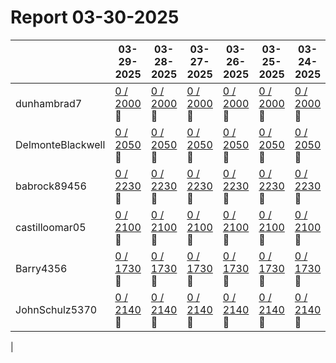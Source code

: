 # Report 03-30-2025
| | 03-29-2025 | 03-28-2025 | 03-27-2025 | 03-26-2025 | 03-25-2025 | 03-24-2025 | 03-23-2025 |
| --- | --- | --- | --- | --- | --- | --- | --- |
| dunhambrad7 | [0 / 2000](https://www.myfitnesspal.com/food/diary/dunhambrad7?date=2025-03-29) :no_entry_sign: | [0 / 2000](https://www.myfitnesspal.com/food/diary/dunhambrad7?date=2025-03-28) :no_entry_sign: | [0 / 2000](https://www.myfitnesspal.com/food/diary/dunhambrad7?date=2025-03-27) :no_entry_sign: | [0 / 2000](https://www.myfitnesspal.com/food/diary/dunhambrad7?date=2025-03-26) :no_entry_sign: | [0 / 2000](https://www.myfitnesspal.com/food/diary/dunhambrad7?date=2025-03-25) :no_entry_sign: | [0 / 2000](https://www.myfitnesspal.com/food/diary/dunhambrad7?date=2025-03-24) :no_entry_sign: | [0 / 2000](https://www.myfitnesspal.com/food/diary/dunhambrad7?date=2025-03-23) :no_entry_sign: |
| DelmonteBlackwell | [0 / 2050](https://www.myfitnesspal.com/food/diary/DelmonteBlackwell?date=2025-03-29) :no_entry_sign: | [0 / 2050](https://www.myfitnesspal.com/food/diary/DelmonteBlackwell?date=2025-03-28) :no_entry_sign: | [0 / 2050](https://www.myfitnesspal.com/food/diary/DelmonteBlackwell?date=2025-03-27) :no_entry_sign: | [0 / 2050](https://www.myfitnesspal.com/food/diary/DelmonteBlackwell?date=2025-03-26) :no_entry_sign: | [0 / 2050](https://www.myfitnesspal.com/food/diary/DelmonteBlackwell?date=2025-03-25) :no_entry_sign: | [0 / 2050](https://www.myfitnesspal.com/food/diary/DelmonteBlackwell?date=2025-03-24) :no_entry_sign: | [0 / 2050](https://www.myfitnesspal.com/food/diary/DelmonteBlackwell?date=2025-03-23) :no_entry_sign: |
| babrock89456 | [0 / 2230](https://www.myfitnesspal.com/food/diary/babrock89456?date=2025-03-29) :no_entry_sign: | [0 / 2230](https://www.myfitnesspal.com/food/diary/babrock89456?date=2025-03-28) :no_entry_sign: | [0 / 2230](https://www.myfitnesspal.com/food/diary/babrock89456?date=2025-03-27) :no_entry_sign: | [0 / 2230](https://www.myfitnesspal.com/food/diary/babrock89456?date=2025-03-26) :no_entry_sign: | [0 / 2230](https://www.myfitnesspal.com/food/diary/babrock89456?date=2025-03-25) :no_entry_sign: | [0 / 2230](https://www.myfitnesspal.com/food/diary/babrock89456?date=2025-03-24) :no_entry_sign: | [0 / 2230](https://www.myfitnesspal.com/food/diary/babrock89456?date=2025-03-23) :no_entry_sign: |
| castilloomar05 | [0 / 2100](https://www.myfitnesspal.com/food/diary/castilloomar05?date=2025-03-29) :no_entry_sign: | [0 / 2100](https://www.myfitnesspal.com/food/diary/castilloomar05?date=2025-03-28) :no_entry_sign: | [0 / 2100](https://www.myfitnesspal.com/food/diary/castilloomar05?date=2025-03-27) :no_entry_sign: | [0 / 2100](https://www.myfitnesspal.com/food/diary/castilloomar05?date=2025-03-26) :no_entry_sign: | [0 / 2100](https://www.myfitnesspal.com/food/diary/castilloomar05?date=2025-03-25) :no_entry_sign: | [0 / 2100](https://www.myfitnesspal.com/food/diary/castilloomar05?date=2025-03-24) :no_entry_sign: | [0 / 2100](https://www.myfitnesspal.com/food/diary/castilloomar05?date=2025-03-23) :no_entry_sign: |
| Barry4356 | [0 / 1730](https://www.myfitnesspal.com/food/diary/Barry4356?date=2025-03-29) :no_entry_sign: | [0 / 1730](https://www.myfitnesspal.com/food/diary/Barry4356?date=2025-03-28) :no_entry_sign: | [0 / 1730](https://www.myfitnesspal.com/food/diary/Barry4356?date=2025-03-27) :no_entry_sign: | [0 / 1730](https://www.myfitnesspal.com/food/diary/Barry4356?date=2025-03-26) :no_entry_sign: | [0 / 1730](https://www.myfitnesspal.com/food/diary/Barry4356?date=2025-03-25) :no_entry_sign: | [0 / 1730](https://www.myfitnesspal.com/food/diary/Barry4356?date=2025-03-24) :no_entry_sign: | [0 / 1730](https://www.myfitnesspal.com/food/diary/Barry4356?date=2025-03-23) :no_entry_sign: |
| JohnSchulz5370 | [0 / 2140](https://www.myfitnesspal.com/food/diary/JohnSchulz5370?date=2025-03-29) :no_entry_sign: | [0 / 2140](https://www.myfitnesspal.com/food/diary/JohnSchulz5370?date=2025-03-28) :no_entry_sign: | [0 / 2140](https://www.myfitnesspal.com/food/diary/JohnSchulz5370?date=2025-03-27) :no_entry_sign: | [0 / 2140](https://www.myfitnesspal.com/food/diary/JohnSchulz5370?date=2025-03-26) :no_entry_sign: | [0 / 2140](https://www.myfitnesspal.com/food/diary/JohnSchulz5370?date=2025-03-25) :no_entry_sign: | [0 / 2140](https://www.myfitnesspal.com/food/diary/JohnSchulz5370?date=2025-03-24) :no_entry_sign: | [0 / 2140](https://www.myfitnesspal.com/food/diary/JohnSchulz5370?date=2025-03-23) :no_entry_sign: |
|